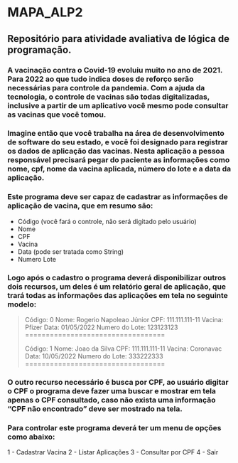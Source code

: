 # MAPA_ALP2

## Repositório para atividade avaliativa de lógica de programação.

### A vacinação contra o Covid-19 evoluiu muito no ano de 2021. Para 2022 ao que tudo indica doses de reforço serão necessárias para controle da pandemia. Com a ajuda da tecnologia, o controle de vacinas são todas digitalizadas, inclusive a partir de um aplicativo você mesmo pode consultar as vacinas que você tomou.

### Imagine então que você trabalha na área de desenvolvimento de software do seu estado, e você foi designado para registrar os dados de aplicação das vacinas. Nesta aplicação a pessoa responsável precisará pegar do paciente as informações como nome, cpf, nome da vacina aplicada, número do lote e a data da aplicação.

### Este programa deve ser capaz de cadastrar as informações de aplicação de vacina, que em resumo são:

- Código (você fará o controle, não será digitado pelo usuário)
- Nome
- CPF
- Vacina
- Data (pode ser tratada como String)
- Numero Lote

### Logo após o cadastro o programa deverá disponibilizar outros dois recursos, um deles é um relatório geral de aplicação, que trará todas as informações das aplicações em tela no seguinte modelo:

> Código: 0
> Nome: Rogerio Napoleao Júnior
> CPF: 111.111.111-11
> Vacina: Pfizer
> Data: 01/05/2022
> Numero do Lote: 123123123
==================================
>
> Código: 1
> Nome: Joao da Silva
> CPF: 111.111.111-11
> Vacina: Coronavac
> Data: 10/05/2022
> Numero do Lote: 333222333
==================================

### O outro recurso necessário é busca por CPF, ao usuário digitar o CPF o programa deve fazer uma buscar e mostrar em tela apenas o CPF consultado, caso não exista uma informação “CPF não encontrado” deve ser mostrado na tela.

### Para controlar este programa deverá ter um menu de opções como abaixo:

1 - Cadastrar Vacina
2 - Listar Aplicações
3 - Consultar por CPF
4 - Sair
